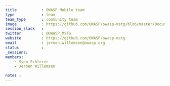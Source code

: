 ```yaml
---
title           : OWASP Mobile team
type            : team
team_type       : community team
image           : https://github.com/OWASP/owasp-mstg/blob/master/Document/Images/mstg-cover-release-small.jpg
session_slack   :
twitter         : @OWASP_MSTG
website         : https://github.com/OWASP/owasp-mstg
email           : jeroen.willemsen@owasp.org
status          :
_sessions:
members:
    - Sven Schleier
    - Jeroen Willemsen

notes :
---
```


